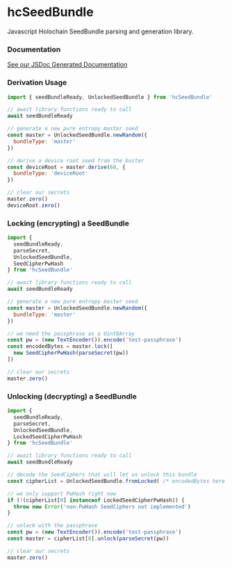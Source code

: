 # hcSeedBundle

Javascript Holochain SeedBundle parsing and generation library.

### Documentation

[See our JSDoc Generated Documentation](https://holochain.github.io/keybundle-poc/)

### Derivation Usage

```javascript
import { seedBundleReady, UnlockedSeedBundle } from 'hcSeedBundle'

// await library functions ready to call
await seedBundleReady

// generate a new pure entropy master seed
const master = UnlockedSeedBundle.newRandom({
  bundleType: 'master'
})

// derive a device root seed from the baster
const deviceRoot = master.derive(68, {
  bundleType: 'deviceRoot'
})

// clear our secrets
master.zero()
deviceRoot.zero()
```

### Locking (encrypting) a SeedBundle

```javascript
import {
  seedBundleReady,
  parseSecret,
  UnlockedSeedBundle,
  SeedCipherPwHash
} from 'hcSeedBundle'

// await library functions ready to call
await seedBundleReady

// generate a new pure entropy master seed
const master = UnlockedSeedBundle.newRandom({
  bundleType: 'master'
})

// we need the passphrase as a Uint8Array
const pw = (new TextEncoder()).encode('test-passphrase')
const encodedBytes = master.lock([
  new SeedCipherPwHash(parseSecret(pw))
])

// clear our secrets
master.zero()
```

### Unlocking (decrypting) a SeedBundle

```javascript
import {
  seedBundleReady,
  parseSecret,
  UnlockedSeedBundle,
  LockedSeedCipherPwHash
} from 'hcSeedBundle'

// await library functions ready to call
await seedBundleReady

// decode the SeedCiphers that will let us unlock this bundle
const cipherList = UnlockedSeedBundle.fromLocked( /* encodedBytes here */ )

// we only support PwHash right now
if (!(cipherList[0] instanceof LockedSeedCipherPwHash)) {
  throw new Error('non-PwHash SeedCiphers not implemented')
}

// unlock with the passphrase
const pw = (new TextEncoder()).encode('test-passphrase')
const master = cipherList[0].unlock(parseSecret(pw))

// clear our secrets
master.zero()
```
